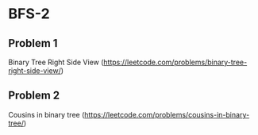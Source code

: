 # BFS-2

## Problem 1

Binary Tree Right Side View (https://leetcode.com/problems/binary-tree-right-side-view/)


## Problem 2

Cousins in binary tree (https://leetcode.com/problems/cousins-in-binary-tree/)